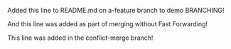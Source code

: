 Added this line to README.md on a-feature branch to demo BRANCHING!

And this line was added as part of merging without Fast Forwarding!

This line was added in the conflict-merge branch!
